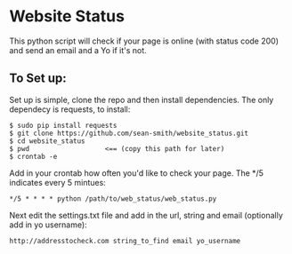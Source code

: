 Website Status
==============

This python script will check if your page is online (with status code 200) and send an email and a Yo if it's not.

To Set up:
----------
Set up is simple, clone the repo and then install dependencies. The only dependecy is requests, to install:

    $ sudo pip install requests
    $ git clone https://github.com/sean-smith/website_status.git
    $ cd website_status
    $ pwd                   <== (copy this path for later)
    $ crontab -e

Add in your crontab how often you'd like to check your page. The */5 indicates every 5 mintues:

    */5 * * * * python /path/to/web_status/web_status.py

Next edit the settings.txt file and add in the url, string and email (optionally add in yo username):

    http://addresstocheck.com string_to_find email yo_username
